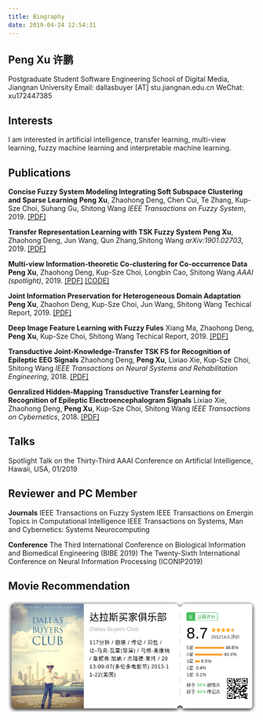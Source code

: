 ```yaml
---
title: Biography
date: 2019-04-24 12:54:31
---
```


## Peng Xu 许鹏
Postgraduate Student
Software Engineering
School of Digital Media, Jiangnan University
Email: dallasbuyer [AT] stu.jiangnan.edu.cn
WeChat: xu172447385

## Interests
I am interested in artificial intelligence, transfer learning, multi-view learning, fuzzy machine learning and interpretable machine learning.

## Publications
**Concise Fuzzy System Modeling Integrating Soft Subspace Clustering and Sparse Learning**
**Peng Xu**, Zhaohong Deng, Chen Cui, Te Zhang, Kup-Sze Choi, Suhang Gu, Shitong Wang
*IEEE Transactions on Fuzzy System*, 2019. [[PDF]](https://arxiv.org/abs/1904.10683v1)

**Transfer Representation Learning with TSK Fuzzy System**
**Peng Xu**, Zhaohong Deng, Jun Wang, Qun Zhang,Shitong Wang
*arXiv:1901.02703*, 2019. [[PDF]](http://export.arxiv.org/abs/1901.02703)

**Multi-view Information-theoretic Co-clustering for Co-occurrence Data**
**Peng Xu**, Zhaohong Deng, Kup-Sze Choi, Longbin Cao, Shitong Wang
*AAAI (spotlight)*, 2019. [[PDF]](https://arxiv.org/abs/1905.10594#) [[CODE]](https://github.com/DallasBuyer/MVITCC)

**Joint Information Preservation for Heterogeneous Domain Adaptation**
**Peng Xu**, Zhaohon Deng, Kup-Sze Choi, Jun Wang, Shitong Wang
Techical Report, 2019. [[PDF]](https://arxiv.org/abs/1905.08924)

**Deep Image Feature Learning with Fuzzy Fules**
Xiang Ma, Zhaohong Deng, **Peng Xu**, Kup-Sze Choi, Shitong Wang
Techical Report, 2019. [[PDF]](http://export.arxiv.org/abs/1905.10575)

**Transductive Joint-Knowledge-Transfer TSK FS for Recognition of Epileptic EEG Signals**
Zhaohong Deng, **Peng Xu**, Lixiao Xie, Kup-Sze Choi, Shitong Wang
*IEEE Transactions on Neural Systems and Rehabilitation Engineering*, 2018. [[PDF]](https://ieeexplore.ieee.org/document/8395430)

**Genralized Hidden-Mapping Transductive Transfer Learning for Recognition of Epileptic Electroencephalogram Signals**
Lixiao Xie, Zhaohong Deng, **Peng Xu**, Kup-Sze Choi, Shitong Wang
*IEEE Transactions on Cybernetics*, 2018. [[PDF]](https://ieeexplore.ieee.org/document/8337847)


## Talks
Spotlight Talk on the Thirty-Third AAAI Conference on Artificial Intelligence, Hawaii, USA, 01/2019

## Reviewer and PC Member

**Journals**
IEEE Transactions on Fuzzy System
IEEE Transactions on Emergin Topics in Computational Intelligence
IEEE Transactions on Systems, Man and Cybernetics: Systems
Neurocomputing

**Conference**
The Third International Conference on Biological Information and Biomedical Engineering (BIBE 2019)
The Twenty-Sixth International Conference on Neural Information Processing (ICONIP2019)

## Movie Recommendation

<div align=center>
<img src="https://raw.githubusercontent.com/DallasBuyer/blog-photos/master/DallasBuyer-Club.png">
</div>


